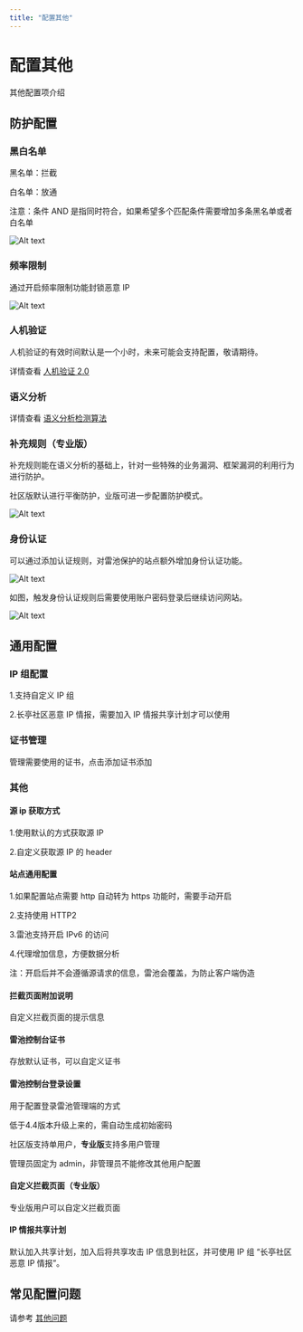 ```yaml
---
title: "配置其他"
---
```


# 配置其他

其他配置项介绍

## 防护配置

### 黑白名单

黑名单：拦截

白名单：放通

注意：条件 AND 是指同时符合，如果希望多个匹配条件需要增加多条黑名单或者白名单

![Alt text](/images/docs/guide_config/other_config1.png)

### 频率限制

通过开启频率限制功能封锁恶意 IP

![Alt text](/images/docs/guide_config/other_config2.png)

### 人机验证

人机验证的有效时间默认是一个小时，未来可能会支持配置，敬请期待。

详情查看 [人机验证 2.0](/about/challenge)

### 语义分析

详情查看 [语义分析检测算法](/about/syntaxanalysis)

### 补充规则（专业版）

补充规则能在语义分析的基础上，针对一些特殊的业务漏洞、框架漏洞的利用行为进行防护。

社区版默认进行平衡防护，业版可进一步配置防护模式。

![Alt text](/images/docs/guide_config/other_config3.png)

### 身份认证

可以通过添加认证规则，对雷池保护的站点额外增加身份认证功能。

![Alt text](/images/docs/guide_config/other_config4.png)

如图，触发身份认证规则后需要使用账户密码登录后继续访问网站。

![Alt text](/images/docs/guide_config/other_config5.png)

## 通用配置

### IP 组配置

1.支持自定义 IP 组

2.长亭社区恶意 IP 情报，需要加入 IP 情报共享计划才可以使用

### 证书管理

管理需要使用的证书，点击添加证书添加

### 其他

#### 源 ip 获取方式

1.使用默认的方式获取源 IP

2.自定义获取源 IP 的 header

#### 站点通用配置

1.如果配置站点需要 http 自动转为 https 功能时，需要手动开启

2.支持使用 HTTP2

3.雷池支持开启 IPv6 的访问

4.代理增加信息，方便数据分析

注：开启后并不会遵循源请求的信息，雷池会覆盖，为防止客户端伪造

#### 拦截页面附加说明

自定义拦截页面的提示信息

#### 雷池控制台证书

存放默认证书，可以自定义证书

#### 雷池控制台登录设置

用于配置登录雷池管理端的方式

低于4.4版本升级上来的，需自动生成初始密码

社区版支持单用户，**专业版**支持多用户管理

管理员固定为 admin，非管理员不能修改其他用户配置

#### 自定义拦截页面（专业版）

专业版用户可以自定义拦截页面

#### IP 情报共享计划

默认加入共享计划，加入后将共享攻击 IP 信息到社区，并可使用 IP 组 “长亭社区恶意 IP 情报”。

## 常见配置问题

请参考 [其他问题](/faq/other)
